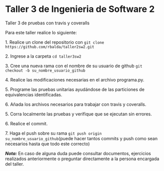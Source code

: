 # Taller 3 de Ingenieria de Software 2
Taller 3 de pruebas con travis y coveralls

Para este taller realice lo siguiente:

1\. Realice un clone del repositorio con `git clone https://github.com/rbalda/taller2sw2.git `

2\. Ingrese a la carpeta `cd taller3sw2`

3\. Cree una nueva rama con el nombre de su usuario de github `git checkout -b su_nombre_usuario_github`

4\. Realice las modificaciones necesarias en el archivo programa.py.

5\. Programe las pruebas unitarias ayudándose de las particiones de equivalencias identificadas.

6\. Añada los archivos necesarios para trabajar con travis y coveralls.

5\. Corra localmente las pruebas y verifique que se ejecutan sin errores.

6\. Realice el commit.

7\. Haga el push sobre su rama `git push origin su_nombre_usuario_github`(puede hacer tantos commits y push como sean necesarios hasta que todo este correcto)

__*Nota:*__ En caso de alguna duda puede consultar documentos, ejercicios realizados anteriormente o preguntar directamente a la persona encargada del taller.
